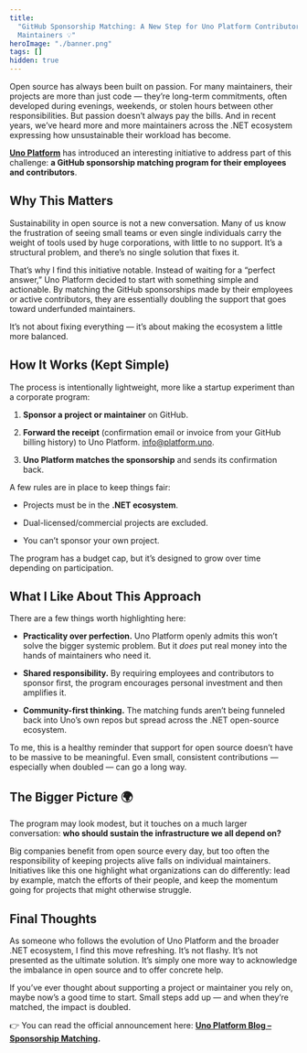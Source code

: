```yaml
---
title:
  "GitHub Sponsorship Matching: A New Step for Uno Platform Contributors and
  Maintainers 💡"
heroImage: "./banner.png"
tags: []
hidden: true
---
```


Open source has always been built on passion. For many maintainers, their
projects are more than just code — they’re long-term commitments, often
developed during evenings, weekends, or stolen hours between other
responsibilities. But passion doesn’t always pay the bills. And in recent years,
we’ve heard more and more maintainers across the .NET ecosystem expressing how
unsustainable their workload has become.

[**Uno Platform**](https://platform.uno/) has introduced an interesting
initiative to address part of this challenge: **a GitHub sponsorship matching
program for their employees and contributors**.

## **Why This Matters**

Sustainability in open source is not a new conversation. Many of us know the
frustration of seeing small teams or even single individuals carry the weight of
tools used by huge corporations, with little to no support. It’s a structural
problem, and there’s no single solution that fixes it.

That’s why I find this initiative notable. Instead of waiting for a “perfect
answer,” Uno Platform decided to start with something simple and actionable. By
matching the GitHub sponsorships made by their employees or active contributors,
they are essentially doubling the support that goes toward underfunded
maintainers.

It’s not about fixing everything — it’s about making the ecosystem a little more
balanced.

## **How It Works (Kept Simple)**

The process is intentionally lightweight, more like a startup experiment than a
corporate program:

1. **Sponsor a project or maintainer** on GitHub.

2. **Forward the receipt** (confirmation email or invoice from your GitHub
   billing history) to Uno Platform. info@platform.uno.

3. **Uno Platform matches the sponsorship** and sends its confirmation back.

A few rules are in place to keep things fair:

- Projects must be in the **.NET ecosystem**.

- Dual-licensed/commercial projects are excluded.

- You can’t sponsor your own project.

The program has a budget cap, but it’s designed to grow over time depending on
participation.

## **What I Like About This Approach**

There are a few things worth highlighting here:

- **Practicality over perfection.** Uno Platform openly admits this won’t solve
  the bigger systemic problem. But it _does_ put real money into the hands of
  maintainers who need it.

- **Shared responsibility.** By requiring employees and contributors to sponsor
  first, the program encourages personal investment and then amplifies it.

- **Community-first thinking.** The matching funds aren’t being funneled back
  into Uno’s own repos but spread across the .NET open-source ecosystem.

To me, this is a healthy reminder that support for open source doesn’t have to
be massive to be meaningful. Even small, consistent contributions — especially
when doubled — can go a long way.

## **The Bigger Picture 🌍**

The program may look modest, but it touches on a much larger conversation: **who
should sustain the infrastructure we all depend on?**

Big companies benefit from open source every day, but too often the
responsibility of keeping projects alive falls on individual maintainers.
Initiatives like this one highlight what organizations can do differently: lead
by example, match the efforts of their people, and keep the momentum going for
projects that might otherwise struggle.

## **Final Thoughts**

As someone who follows the evolution of Uno Platform and the broader .NET
ecosystem, I find this move refreshing. It’s not flashy. It’s not presented as
the ultimate solution. It’s simply one more way to acknowledge the imbalance in
open source and to offer concrete help.

If you’ve ever thought about supporting a project or maintainer you rely on,
maybe now’s a good time to start. Small steps add up — and when they’re matched,
the impact is doubled.

👉 You can read the official announcement here:
[**Uno Platform Blog – Sponsorship Matching**](https://platform.uno/blog/announcing-github-sponsorship-matching-for-uno-platform-contributors-and-employees/)**.**
